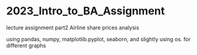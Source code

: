 # 2023_Intro_to_BA_Assignment
 lecture assignment part2 
 Airline share prices analysis

using pandas, numpy, matplotlib.pyplot, seaborn, and slightly using os.
for different graphs
 
